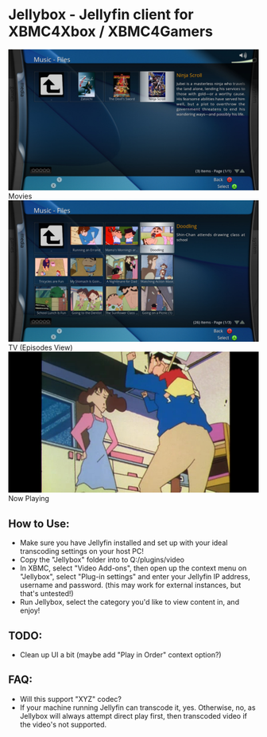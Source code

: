 # Jellybox - Jellyfin client for XBMC4Xbox / XBMC4Gamers
![Movies](screenshots/movies.jpg)
Movies
![2](screenshots/tv.jpg)
TV (Episodes View)
![3](screenshots/nowplaying.jpg)
Now Playing

## How to Use:
- Make sure you have Jellyfin installed and set up with your ideal transcoding settings on your host PC!
- Copy the "Jellybox" folder into to Q:/plugins/video
- In XBMC, select "Video Add-ons", then open up the context menu on "Jellybox", select "Plug-in settings" and enter your Jellyfin IP address, username and password. (this may work for external instances, but that's untested!)
- Run Jellybox, select the category you'd like to view content in, and enjoy!

## TODO:
- Clean up UI a bit (maybe add "Play in Order" context option?)

## FAQ:
- Will this support "XYZ" codec?
- If your machine running Jellyfin can transcode it, yes. Otherwise, no, as Jellybox will always attempt direct play first, then transcoded video if the video's not supported.
